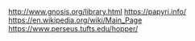 http://www.gnosis.org/library.html
https://papyri.info/
https://en.wikipedia.org/wiki/Main_Page
https://www.perseus.tufts.edu/hopper/

